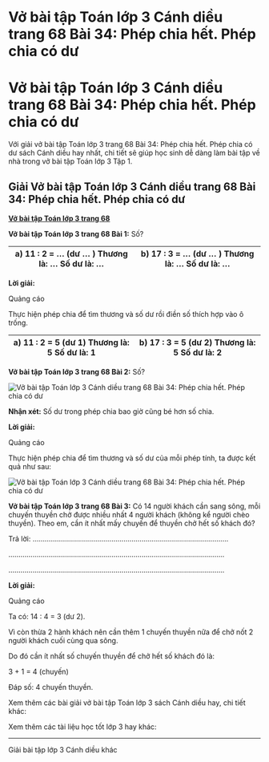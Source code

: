 # Vở bài tập Toán lớp 3 Cánh diều trang 68 Bài 34: Phép chia hết. Phép chia có dư

# Vở bài tập Toán lớp 3 Cánh diều trang 68 Bài 34: Phép chia hết. Phép chia có dư

Với giải vở bài tập Toán lớp 3 trang 68 Bài 34: Phép chia hết. Phép chia có dư sách Cánh diều hay nhất, chi tiết sẽ giúp học sinh dễ dàng làm bài tập về nhà trong vở bài tập Toán lớp 3 Tập 1.

## Giải Vở bài tập Toán lớp 3 Cánh diều trang 68 Bài 34: Phép chia hết. Phép chia có dư

[**Vở bài tập Toán lớp 3 trang 68**](https://vietjack.com/vbt-toan-3-cd/vbt-toan-lop-3-trang-68-tap-1.jsp)

**Vở bài tập Toán lớp 3 trang 68 Bài 1:** Số?

a) 11 : 2 = … (dư … )  Thương là: … Số dư là: … |  b) 17 : 3 = … (dư … ) Thương là: … Số dư là: …  
---|---  
  
**Lời giải:**

Quảng cáo

Thực hiện phép chia để tìm thương và số dư rồi điền số thích hợp vào ô trống.

a) 11 : 2 = 5 (dư 1) Thương là: 5 Số dư là: 1 |  b) 17 : 3 = 5 (dư 2) Thương là: 5 Số dư là: 2  
---|---  
  
**Vở bài tập Toán lớp 3 trang 68 Bài 2:** Số?

![Vở bài tập Toán lớp 3 Cánh diều trang 68 Bài 34: Phép chia hết. Phép chia có dư](https://vietjack.com/vbt-toan-3-cd/images/phep-chia-het-phep-chia-co-du-143823.PNG)

**Nhận xét:** Số dư trong phép chia bao giờ cũng bé hơn số chia.

**Lời giải:**

Quảng cáo

Thực hiện phép chia để tìm thương và số dư của mỗi phép tính, ta được kết quả như sau: 

![Vở bài tập Toán lớp 3 Cánh diều trang 68 Bài 34: Phép chia hết. Phép chia có dư](https://vietjack.com/vbt-toan-3-cd/images/phep-chia-het-phep-chia-co-du-143824.PNG)

**Vở bài tập Toán lớp 3 trang 68 Bài 3:** Có 14 người khách cần sang sông, mỗi chuyến thuyền chở được nhiều nhất 4 người khách (không kể người chèo thuyền). Theo em, cần ít nhất mấy chuyến để thuyền chở hết số khách đó?

Trả lời: …………………………………………………………………………………….

……………………………………………………………………………………………..

……………………………………………………………………………………………..

**Lời giải:**

Quảng cáo

Ta có: 14 : 4 = 3 (dư 2).

Vì còn thừa 2 hành khách nên cần thêm 1 chuyến thuyền nữa để chở nốt 2 người khách cuối cùng qua sông.

Do đó cần ít nhất số chuyến thuyền để chở hết số khách đó là:

3 + 1 = 4 (chuyến)

Đáp số: 4 chuyến thuyền.

Xem thêm các bài giải vở bài tập Toán lớp 3 sách Cánh diều hay, chi tiết khác:

Xem thêm các tài liệu học tốt lớp 3 hay khác:

* * *

Giải bài tập lớp 3 Cánh diều khác

